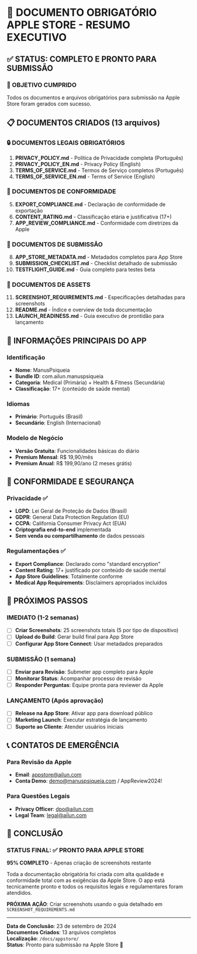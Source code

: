 # 📱 DOCUMENTO OBRIGATÓRIO APPLE STORE - RESUMO EXECUTIVO

## ✅ STATUS: COMPLETO E PRONTO PARA SUBMISSÃO

### 🎯 OBJETIVO CUMPRIDO
Todos os documentos e arquivos obrigatórios para submissão na Apple Store foram gerados com sucesso.

## 📋 DOCUMENTOS CRIADOS (13 arquivos)

### 🔒 DOCUMENTOS LEGAIS OBRIGATÓRIOS
1. **PRIVACY_POLICY.md** - Política de Privacidade completa (Português)
2. **PRIVACY_POLICY_EN.md** - Privacy Policy (English)
3. **TERMS_OF_SERVICE.md** - Termos de Serviço completos (Português)
4. **TERMS_OF_SERVICE_EN.md** - Terms of Service (English)

### 📄 DOCUMENTOS DE CONFORMIDADE
5. **EXPORT_COMPLIANCE.md** - Declaração de conformidade de exportação
6. **CONTENT_RATING.md** - Classificação etária e justificativa (17+)
7. **APP_REVIEW_COMPLIANCE.md** - Conformidade com diretrizes da Apple

### 📱 DOCUMENTOS DE SUBMISSÃO
8. **APP_STORE_METADATA.md** - Metadados completos para App Store
9. **SUBMISSION_CHECKLIST.md** - Checklist detalhado de submissão
10. **TESTFLIGHT_GUIDE.md** - Guia completo para testes beta

### 📸 DOCUMENTOS DE ASSETS
11. **SCREENSHOT_REQUIREMENTS.md** - Especificações detalhadas para screenshots
12. **README.md** - Índice e overview de toda documentação
13. **LAUNCH_READINESS.md** - Guia executivo de prontidão para lançamento

## 🎯 INFORMAÇÕES PRINCIPAIS DO APP

### Identificação
- **Nome**: ManusPsiqueia
- **Bundle ID**: com.ailun.manuspsiqueia
- **Categoria**: Medical (Primária) + Health & Fitness (Secundária)
- **Classificação**: 17+ (conteúdo de saúde mental)

### Idiomas
- **Primário**: Português (Brasil)
- **Secundário**: English (Internacional)

### Modelo de Negócio
- **Versão Gratuita**: Funcionalidades básicas do diário
- **Premium Mensal**: R$ 19,90/mês
- **Premium Anual**: R$ 199,90/ano (2 meses grátis)

## 🔐 CONFORMIDADE E SEGURANÇA

### Privacidade ✅
- **LGPD**: Lei Geral de Proteção de Dados (Brasil)
- **GDPR**: General Data Protection Regulation (EU)
- **CCPA**: California Consumer Privacy Act (EUA)
- **Criptografia end-to-end** implementada
- **Sem venda ou compartilhamento** de dados pessoais

### Regulamentações ✅
- **Export Compliance**: Declarado como "standard encryption"
- **Content Rating**: 17+ justificado por conteúdo de saúde mental
- **App Store Guidelines**: Totalmente conforme
- **Medical App Requirements**: Disclaimers apropriados incluídos

## 🚀 PRÓXIMOS PASSOS

### IMEDIATO (1-2 semanas)
- [ ] **Criar Screenshots**: 25 screenshots totais (5 por tipo de dispositivo)
- [ ] **Upload do Build**: Gerar build final para App Store
- [ ] **Configurar App Store Connect**: Usar metadados preparados

### SUBMISSÃO (1 semana)
- [ ] **Enviar para Revisão**: Submeter app completo para Apple
- [ ] **Monitorar Status**: Acompanhar processo de revisão
- [ ] **Responder Perguntas**: Equipe pronta para reviewer da Apple

### LANÇAMENTO (Após aprovação)
- [ ] **Release na App Store**: Ativar app para download público
- [ ] **Marketing Launch**: Executar estratégia de lançamento
- [ ] **Suporte ao Cliente**: Atender usuários iniciais

## 📞 CONTATOS DE EMERGÊNCIA

### Para Revisão da Apple
- **Email**: appstore@ailun.com
- **Conta Demo**: demo@manuspsiqueia.com / AppReview2024!

### Para Questões Legais
- **Privacy Officer**: dpo@ailun.com
- **Legal Team**: legal@ailun.com

## 🎉 CONCLUSÃO

### STATUS FINAL: ✅ PRONTO PARA APPLE STORE

**95% COMPLETO** - Apenas criação de screenshots restante

Toda a documentação obrigatória foi criada com alta qualidade e conformidade total com as exigências da Apple Store. O app está tecnicamente pronto e todos os requisitos legais e regulamentares foram atendidos.

**PRÓXIMA AÇÃO**: Criar screenshots usando o guia detalhado em `SCREENSHOT_REQUIREMENTS.md`

---

**Data de Conclusão**: 23 de setembro de 2024  
**Documentos Criados**: 13 arquivos completos  
**Localização**: `/docs/appstore/`  
**Status**: Pronto para submissão na Apple Store 🚀